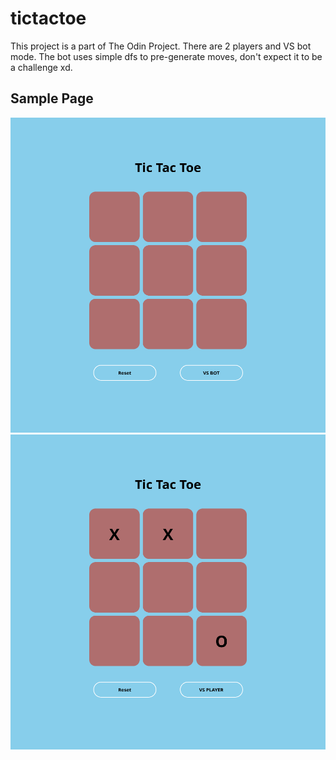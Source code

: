 # tictactoe
This project is a part of The Odin Project. There are 2 players and VS bot mode. The bot uses simple dfs to pre-generate moves, don't expect it to be a challenge xd.
## Sample Page
![sample page](/images/sample.png)
![sample page with x and o](/images/sample1.png)